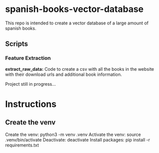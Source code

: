 # spanish-books-vector-database
This repo is intended to create a vector database of a large amount of spanish books.

## Scripts

### Feature Extraction

**extract_raw_data:** Code to create a csv with all the books in the website with their download urls and additional book information.

Project still in progress...

# Instructions
## Create the venv
Create the venv: python3 -m venv .venv
Activate the venv: source .venv/bin/activate
Deactivate: deactivate
Install packages: pip install -r requirements.txt